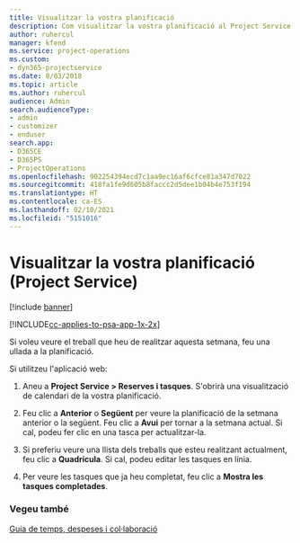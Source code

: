 ```yaml
---
title: Visualitzar la vostra planificació
description: Com visualitzar la vostra planificació al Project Service
author: ruhercul
manager: kfend
ms.service: project-operations
ms.custom:
- dyn365-projectservice
ms.date: 8/03/2018
ms.topic: article
ms.author: ruhercul
audience: Admin
search.audienceType:
- admin
- customizer
- enduser
search.app:
- D365CE
- D365PS
- ProjectOperations
ms.openlocfilehash: 902254394ecd7c1aa9ec16af6cfce81a347d7022
ms.sourcegitcommit: 418fa1fe9d605b8faccc2d5dee1b04b4e753f194
ms.translationtype: HT
ms.contentlocale: ca-ES
ms.lasthandoff: 02/10/2021
ms.locfileid: "5151016"
---
```

# <a name="view-your-schedule-project-service"></a>Visualitzar la vostra planificació (Project Service)

[!include [banner](../includes/psa-now-project-operations.md)]

[!INCLUDE[cc-applies-to-psa-app-1x-2x](../includes/cc-applies-to-psa-app-1x-2x.md)]

Si voleu veure el treball que heu de realitzar aquesta setmana, feu una ullada a la planificació.  
  
 Si utilitzeu l'aplicació web:  
  
1.  Aneu a **Project Service > Reserves i tasques**. S'obrirà una visualització de calendari de la vostra planificació.  
  
2.  Feu clic a **Anterior** o **Següent** per veure la planificació de la setmana anterior o la següent. Feu clic a **Avui** per tornar a la setmana actual. Si cal, podeu fer clic en una tasca per actualitzar-la.  
  
3.  Si preferiu veure una llista dels treballs que esteu realitzant actualment, feu clic a **Quadrícula**. Si cal, podeu editar les tasques en línia.  
  
4.  Per veure les tasques que ja heu completat, feu clic a **Mostra les tasques completades**.  
  
### <a name="see-also"></a>Vegeu també  
 [Guia de temps, despeses i col·laboració](../psa/time-expense-collaboration-guide.md)

